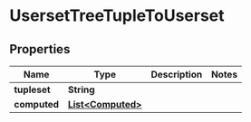 

# UsersetTreeTupleToUserset


## Properties

| Name | Type | Description | Notes |
|------------ | ------------- | ------------- | -------------|
|**tupleset** | **String** |  |  |
|**computed** | [**List&lt;Computed&gt;**](Computed.md) |  |  |




